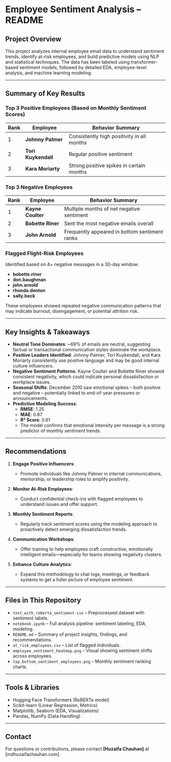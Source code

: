 # Employee Sentiment Analysis – README

## Project Overview
This project analyzes internal employee email data to understand sentiment trends, identify at-risk employees, and build predictive models using NLP and statistical techniques. The data has been labeled using transformer-based sentiment models, followed by detailed EDA, employee-level analysis, and machine learning modeling.

---

## Summary of Key Results

### Top 3 Positive Employees (Based on Monthly Sentiment Scores)
| Rank | Employee         | Behavior Summary                             |
|------|------------------|-----------------------------------------------|
| 1    | **Johnny Palmer** | Consistently high positivity in all months    |
| 2    | **Tori Kuykendall** | Regular positive sentiment                   |
| 3    | **Kara Moriarty**  | Strong positive spikes in certain months     |

### Top 3 Negative Employees
| Rank | Employee         | Behavior Summary                             |
|------|------------------|-----------------------------------------------|
| 1    | **Kayne Coulter** | Multiple months of net negative sentiment     |
| 2    | **Bobette Riner** | Sent the most negative emails overall         |
| 3    | **John Arnold**   | Frequently appeared in bottom sentiment ranks |

### Flagged Flight-Risk Employees
Identified based on 4+ negative messages in a 30-day window:

- **bobette.riner**
- **don.baughman**
- **john.arnold**
- **rhonda.denton**
- **sally.beck**

These employees showed repeated negative communication patterns that may indicate burnout, disengagement, or potential attrition risk.

---

## Key Insights & Takeaways

- **Neutral Tone Dominates**: ~69% of emails are neutral, suggesting factual or transactional communication styles dominate the workplace.
- **Positive Leaders Identified**: Johnny Palmer, Tori Kuykendall, and Kara Moriarty consistently use positive language and may be good internal culture influencers.
- **Negative Sentiment Patterns**: Kayne Coulter and Bobette Riner showed consistent negativity, which could indicate personal dissatisfaction or workplace issues.
- **Seasonal Shifts**: December 2010 saw emotional spikes – both positive and negative – potentially linked to end-of-year pressures or announcements.
- **Predictive Modeling Success**:
  - **RMSE**: 1.25
  - **MAE**: 0.87
  - **R² Score**: 0.61
  - The model confirms that emotional intensity per message is a strong predictor of monthly sentiment trends.

---

## Recommendations

1. **Engage Positive Influencers**:
   - Promote individuals like Johnny Palmer in internal communications, mentorship, or leadership roles to amplify positivity.

2. **Monitor At-Risk Employees**:
   - Conduct confidential check-ins with flagged employees to understand issues and offer support.

3. **Monthly Sentiment Reports**:
   - Regularly track sentiment scores using the modeling approach to proactively detect emerging dissatisfaction trends.

4. **Communication Workshops**:
   - Offer training to help employees craft constructive, emotionally intelligent emails—especially for teams showing negativity clusters.

5. **Enhance Culture Analytics**:
   - Expand this methodology to chat logs, meetings, or feedback systems to get a fuller picture of employee sentiment.

---

## Files in This Repository

- `test_with_roberta_sentiment.csv` – Preprocessed dataset with sentiment labels.
- `notebook.ipynb` – Full analysis pipeline: sentiment labeling, EDA, modeling.
- `README.md` – Summary of project insights, findings, and recommendations.
- `at_risk_employees.csv` – List of flagged individuals.
- `employee_sentiment_heatmap.png` – Visual showing sentiment shifts across employees.
- `top_bottom_sentiment_employees.png` – Monthly sentiment ranking charts.

---

## Tools & Libraries

- Hugging Face Transformers (RoBERTa model)
- Scikit-learn (Linear Regression, Metrics)
- Matplotlib, Seaborn (EDA, Visualizations)
- Pandas, NumPy (Data Handling)

---

## Contact
For questions or contributions, please contact **[Huzaifa Chauhan]** at [mdhuzaifachauhan.com].

